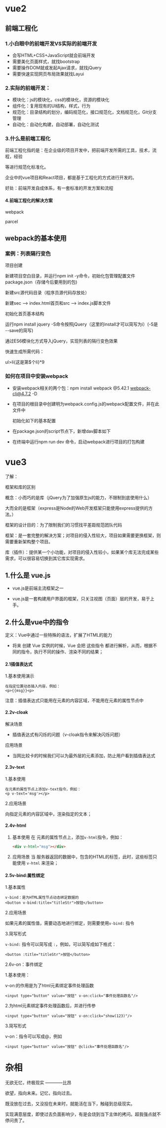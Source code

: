 # vue2

## 前端工程化

### 1.小白眼中的前端开发VS实际的前端开发

* 会写HTML+CSS+JavaScript就会前端开发
* 需要美化页面样式，就找bootstrap
* 需要操作DOM就或发起Ajax请求，就找jQuery
* 需要快速实现网页布局效果就找Layui

### 2.实际的前端开发：

* 模块化：js的模块化，css的模块化，资源的模块化
* 组件化：复用现有的UI结构，样式，行为
* 规范化：目录结构的划分，编码规范化，接口规范化，文档规范化，Git分支管理
* 自动化：自动化构建，自动部署，自动化测试

### 3.什么是前端工程化

前端工程化指的是：在企业级的项目开发中，把前端开发所需的工具，技术，流程，经验

等进行规范化标准化。

企业中的vue项目和React项目，都是基于工程化的方式进行开发的。

好处：前端开发自成体系，有一套标准的开发方案和流程

#### 4.前端工程化的解决方案

webpack

parcel

## webpack的基本使用

### 案例：列表隔行变色

项目创建

新建项目空白目录，并运行npm init -y命令，初始化包管理配置文件package.json（存储今后要用到的包)

新建src源代码目录（程序员源代码存放处）

新建sec   -->  index.html首页和src   --> index.js脚本文件

初始化首页基本结构

运行npm install  jquery -S命令按照jQuery（这里的install才可以简写为i）(-S是 --save的简写)

通过ES6模块化方式导入jQuery，实现列表的隔行变色效果



快速生成所需代码：

ul>li{这是第$个li}*9

### 如何在项目中安装webpack

* 安装webpack相关的两个包：npm install webpack @5.42.1 webpack-cli@4.7.2 -D

* 在项目的根目录中创建明为webpack.config.js的webpack配置文件，并在此文件中

  初始化如下的基本配置

* 在package.json的script节点下，新增dav脚本如下

* 在终端中运行npm run dev 命令，启动webpack进行项目的打包构建

























































# vue3

了解：

框架和库的区别

概念：小而巧的是库（jQuery为了加强原生js的能力，不限制到底使用什么）

​            大而全的是框架（express是Node的Web开发框架只能使用express提供的方法。）

框架的设计目的：为了限制我们的习惯找平差距规范团队代码

框架：是一套完整的解决方案；对项目的侵入性较大，项目如果需要更换框架，则需要重新架构整个项目。

库（插件）：提供某一个小功能，对项目的侵入性较小，如果某个库无法完成某些需求，可以很容易切换到其它库实现需求。



## 1.什么是 vue.js

* vue.js是前端主流框架之一

* vue.js是一套构建用户界面的框架，只关注视图（页面）层的开发，易于上手。

## 2.什么是vue中的指令

定义：Vue中通过一些特殊的语法，扩展了HTML的能力

* 将来 创建 Vue 实例的时候，Vue 会把 这些指令 都进行解析，从而，根据不同的指令，执行不同的操作、渲染不同的结果；

#### 2.1插值表达式

1.基本使用演示

```
在指定位置动态插入内容，例如：
<p>{{msg}}<p>
```

注意：插值表达式只能用在元素的内容区域，不能用在元素的属性节点中

#### 2.2v-cloak

解决场景

* 插值表达式有闪烁的问题（v-cloak指令来解决闪烁问题）

应用场景

* 当网比较卡的时候我们可以为最外层的元素添加，防止用户看到插值表达式

#### 2.3v-text

 1.基本使用

```
在元素的属性节点上添加v-text指令，例如：
<p v-text='msg'></p>
```

 2.应用场景

 向指定元素的内容区域中，渲染指定的文本；

#### 2.4v-html

1. 基本使用
   在 元素的属性节点上，添加`v-html`指令，例如：

   ```html
   <div v-html="msg"></div>
   ```

2. 应用场景
   当 服务器返回的数据中，包含的HTML的标签，此时，这些标签只能使用 `v-html` 来渲染；

#### 2.5v-bind:属性绑定

1.基本属性

```
v-bind：是为HTML属性节点动态绑定数据的
<button v-bind:title="titleStr">按钮</button>
```

2.应用场景

如果元素的属性值，需要动态地进行绑定，则需要使用`v-bind:` 指令

3.简写形式

`v-bind:` 指令可以简写成 `:`，例如，可以简写成如下格式：

```
<button :title="titleStr">按钮</button>
```

2.6v-on：事件绑定

1.基本使用：

v-on:的作用是为了html元素绑定事件处理函数

```
<input type="button" value="按钮" v-on:click="事件处理函数名"/>
```

2.为html元素绑定事件处理函数后，并进行传参

```
<input type="button" value="按钮" v-on:click="show(123)"/>
```

3.简写形式

v-on：指令可以写成@，例如

```
<input type="button" value="按钮" @click="事件处理函数名"/>
```







# 杂相

无欲无忆，终极现实    ————比昂

欲望，指向未来。记忆，指向过去。

既没放在过去，又没投在未来时，就能活在当下，触碰到总级现实。

实现满意层度，即使过去负面影响少，有是会烧到当下主体的拷问。超我强点就不停问责了。































